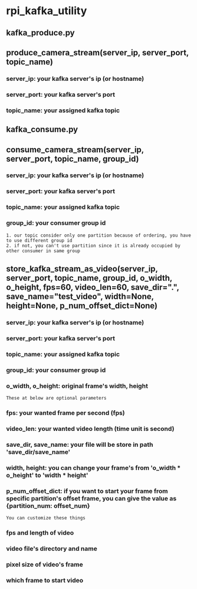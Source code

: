 rpi_kafka_utility
=================

kafka_produce.py
-------------------
## produce_camera_stream(server_ip, server_port, topic_name)
### server_ip: your kafka server's ip (or hostname)
### server_port: your kafka server's port
### topic_name: your assigned kafka topic
kafka_consume.py
-----------------------
## consume_camera_stream(server_ip, server_port, topic_name, group_id)
### server_ip: your kafka server's ip (or hostname)
### server_port: your kafka server's port
### topic_name: your assigned kafka topic
### group_id: your consumer group id
    1. our topic consider only one partition because of ordering, you have to use different group id
    2. if not, you can't use partition since it is already occupied by other consumer in same group
## store_kafka_stream_as_video(server_ip, server_port, topic_name, group_id, o_width, o_height, fps=60, video_len=60, save_dir=".", save_name="test_video", width=None, height=None, p_num_offset_dict=None)
### server_ip: your kafka server's ip (or hostname)
### server_port: your kafka server's port
### topic_name: your assigned kafka topic
### group_id: your consumer group id
### o_width, o_height: original frame's width, height
    These at below are optional parameters
### fps: your wanted frame per second (fps)
### video_len: your wanted video length (time unit is second)
### save_dir, save_name: your file will be store in path 'save_dir/save_name'
### width, height: you can change your frame's from 'o_width * o_height' to 'width * height'
### p_num_offset_dict: if you want to start your frame from specific partition's offset frame, you can give the value as {partition_num: offset_num}
    You can customize these things
### fps and length of video
### video file's directory and name
### pixel size of video's frame
### which frame to start video